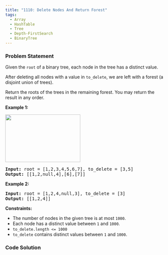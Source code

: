 ```yaml
---
title: "1110: Delete Nodes And Return Forest"
tags:
  - Array
  - HashTable
  - Tree
  - Depth-FirstSearch
  - BinaryTree
---
```

### Problem Statement

<p>Given the <code>root</code> of a binary tree, each node in the tree has a distinct value.</p>

<p>After deleting all nodes with a value in <code>to_delete</code>, we are left with a forest (a disjoint union of trees).</p>

<p>Return the roots of the trees in the remaining forest. You may return the result in any order.</p>


<p><strong class="example">Example 1:</strong></p>
<img alt="" src="https://assets.leetcode.com/uploads/2019/07/01/screen-shot-2019-07-01-at-53836-pm.png" style="width: 237px; height: 150px;" />
<pre>
<strong>Input:</strong> root = [1,2,3,4,5,6,7], to_delete = [3,5]
<strong>Output:</strong> [[1,2,null,4],[6],[7]]
</pre>

<p><strong class="example">Example 2:</strong></p>

<pre>
<strong>Input:</strong> root = [1,2,4,null,3], to_delete = [3]
<strong>Output:</strong> [[1,2,4]]
</pre>


<p><strong>Constraints:</strong></p>

<ul>
	<li>The number of nodes in the given tree is at most <code>1000</code>.</li>
	<li>Each node has a distinct value between <code>1</code> and <code>1000</code>.</li>
	<li><code>to_delete.length &lt;= 1000</code></li>
	<li><code>to_delete</code> contains distinct values between <code>1</code> and <code>1000</code>.</li>
</ul>


### Code Solution

```python

```
